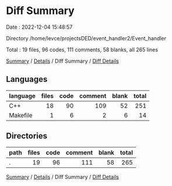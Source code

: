 # Diff Summary

Date : 2022-12-04 15:48:57

Directory /home/levce/projectsDED/event_handler2/Event_handler

Total : 19 files,  96 codes, 111 comments, 58 blanks, all 265 lines

[Summary](results.md) / [Details](details.md) / Diff Summary / [Diff Details](diff-details.md)

## Languages
| language | files | code | comment | blank | total |
| :--- | ---: | ---: | ---: | ---: | ---: |
| C++ | 18 | 90 | 109 | 52 | 251 |
| Makefile | 1 | 6 | 2 | 6 | 14 |

## Directories
| path | files | code | comment | blank | total |
| :--- | ---: | ---: | ---: | ---: | ---: |
| . | 19 | 96 | 111 | 58 | 265 |

[Summary](results.md) / [Details](details.md) / Diff Summary / [Diff Details](diff-details.md)